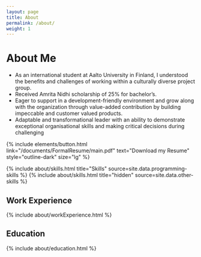 ```yaml
---
layout: page
title: About
permalink: /about/
weight: 1
---
```


# **About Me**

<!-- Hi I am **{{ site.author.name }}** :wave:,<br> -->

- As an international student at Aalto University in Finland, I understood the benefits and challenges of working within a culturally diverse project group.
-  Received Amrita Nidhi scholarship of 25% for bachelor’s.
- Eager to support in a development-friendly environment  and grow along with the organization through value-added contribution by building impeccable and customer valued products.
- Adaptable and transformational leader with an ability to demonstrate exceptional organisational skills and making critical decisions during challenging

{% include elements/button.html link="/documents/FormalResume/main.pdf" text="Download my Resume" style="outline-dark" size="lg" %}
<!-- {% include elements/button.html link="/documents/resume.pdf" text="Download my Fun Resume" style="primary" size="lg" %} -->

<div class="row">
{% include about/skills.html title="Skills" source=site.data.programming-skills %}
{% include about/skills.html title="hidden" source=site.data.other-skills %}
</div>

## Work Experience

<div class="row">
{% include about/workExperience.html %}
</div>

## Education

<div class="row">
{% include about/education.html %}
</div>
